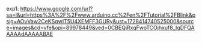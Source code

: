 exp1:
https://www.google.com/url?sa=i&url=https%3A%2F%2Fwww.arduino.cc%2Fen%2FTutorial%2FBlink&psig=AOvVaw2CeKSqwIT5U4XEMFF3GURy&ust=1728414740525000&source=images&cd=vfe&opi=89978449&ved=0CBEQjRxqFwoTCOjhxuf8_IgDFQAAAAAdAAAAABAE
